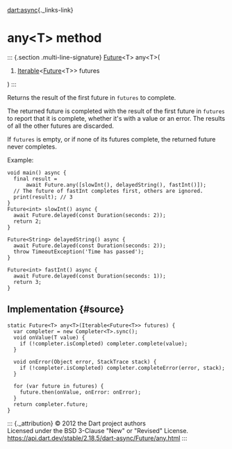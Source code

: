 [dart:async](../../dart-async/dart-async-library){._links-link}

any\<T\> method
===============

::: {.section .multi-line-signature}
[Future](../future-class)\<T\> any\<T\>(

1.  [Iterable](../../dart-core/iterable-class)\<[Future](../future-class)\<T\>\>
    futures

)
:::

Returns the result of the first future in `futures` to complete.

The returned future is completed with the result of the first future in
`futures` to report that it is complete, whether it\'s with a value or
an error. The results of all the other futures are discarded.

If `futures` is empty, or if none of its futures complete, the returned
future never completes.

Example:

``` {.language-dart data-language="dart"}
void main() async {
  final result =
      await Future.any([slowInt(), delayedString(), fastInt()]);
  // The future of fastInt completes first, others are ignored.
  print(result); // 3
}
Future<int> slowInt() async {
  await Future.delayed(const Duration(seconds: 2));
  return 2;
}

Future<String> delayedString() async {
  await Future.delayed(const Duration(seconds: 2));
  throw TimeoutException('Time has passed');
}

Future<int> fastInt() async {
  await Future.delayed(const Duration(seconds: 1));
  return 3;
}
```

Implementation {#source}
--------------

``` {.language-dart data-language="dart"}
static Future<T> any<T>(Iterable<Future<T>> futures) {
  var completer = new Completer<T>.sync();
  void onValue(T value) {
    if (!completer.isCompleted) completer.complete(value);
  }

  void onError(Object error, StackTrace stack) {
    if (!completer.isCompleted) completer.completeError(error, stack);
  }

  for (var future in futures) {
    future.then(onValue, onError: onError);
  }
  return completer.future;
}
```

::: {._attribution}
© 2012 the Dart project authors\
Licensed under the BSD 3-Clause \"New\" or \"Revised\" License.\
<https://api.dart.dev/stable/2.18.5/dart-async/Future/any.html>
:::
